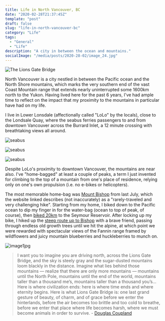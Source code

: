 ```yaml
---
title: Life in North Vancouver, BC
date: "2020-02-28T21:37:45Z"
template: "post"
draft: false
slug: "life-in-north-vancouver-bc"
category: "Life"
tags:
  - "General"
  - "Life"
description: "A city in between the ocean and mountains."
socialImage: "/media/posts/2020-28-02/image_24.jpg"
---
```


![The Lions Gate Bridge](/media/posts/2020-28-02/image_24.jpg)

North Vancouver is a city nestled in between the Pacific ocean and the North Shore mountains, which marks the very southern end of the vast Coast Mountain range that extends nearly uninterrupted some 1600km north to the Yukon. Having lived here for the past 6 years, I've had ample time to reflect on the impact that my proximity to the mountains in particular have had on my life.

I live in Lower Lonsdale (affectionally called "LoLo" by the locals), close to the Londsale Quay, where the seabus ferries passengers to and from downtown Vancouver across the Burrard Inlet, a 12 minute crossing with breathtaking views all around.

![seabus](/media/posts/2020-28-02/image_9.jpg)

![seabus](/media/posts/2020-28-02/image_30.jpg)

![seabus](/media/posts/2020-28-02/image_29.jpg)

Despite LoLo's proximity to downtown Vancouver, the mountains are near also. I've "home-bagged" at least a couple of peaks, a term I just invented for climbing to the top of a mountain from one's place of residence, relying only on one's own propulsion (i.e. no e-bikes or helicopters).

The most memorable home-bag was [Mount Bishop](https://www.outdoorvancouver.ca/featured-hiking-trail-mount-bishop/) from last July, which the website linked describes (not inaccurately) as a "rarely-traveled and very challenging hike". Starting from my home, I biked down to the Pacific ocean to dip my finger in for the water-bag (ocean to top of peak, of course), then [biked 20km](https://www.strava.com/activities/2568538853) to the Seymour Reservoir. After locking up my bike, I hiked up the [steep route up to Bishop](https://www.strava.com/activities/2568539334) with a brave friend, passing through endless old growth trees until we hit the alpine, at which point we were rewarded with spectacular views of the Fannin range framed by wildflowers and juicy mountain blueberries and huckleberries to munch on.

![image1jpg](/media/posts/2020-28-02/image_1.jpg)

> I want you to imagine you are driving north, across the Lions Gate Bridge, and the sky is steely gray and the sugar-dusted mountains loom blackly in the distance. Imagine what lies behind those mountains — realize that there are only more mountains — mountains until the North Pole, mountains until the end of the world, mountains taller than a thousand me’s, mountains taller than a thousand you’s… Here is where civilization ends: here is where time ends and where eternity begins. Here is what Lions Gate Bridge is: one last grand gesture of beauty, of charm, and of grace before we enter the hinterlands, before the air becomes too brittle and too cold to breathe, before we enter that place where life becomes harsh, where we must become animals in order to survive. - [Douglas Coupland](https://www.coupland.com/)
